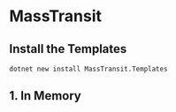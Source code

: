 # MassTransit

## Install the Templates

```dotnet
dotnet new install MassTransit.Templates
```

## 1. In Memory
